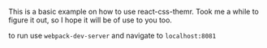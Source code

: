 This is a basic example on how to use react-css-themr. Took me a while to figure it out, so I hope it will be of use to you too.

to run use `webpack-dev-server` and navigate to `localhost:8081`